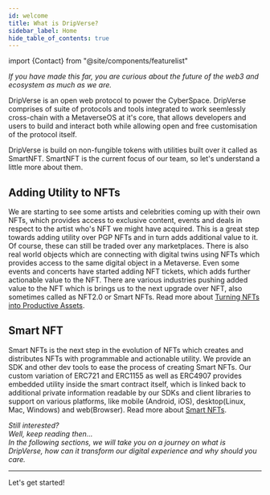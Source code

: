 ```yaml
---
id: welcome
title: What is DripVerse?
sidebar_label: Home
hide_table_of_contents: true
---
```

import {Contact} from "@site/components/featurelist"

_If you have made this far, you are curious about the future of the web3 and ecosystem as much as we are._

DripVerse is an open web protocol to power the CyberSpace. DripVerse comprises of suite of protocols and tools integrated to work seemlessly cross-chain with a MetaverseOS at it's core, that allows developers and users to build and interact both while allowing open and free customisation of the protocol itself.

DripVerse is build on non-fungible tokens with utilities built over it called as SmartNFT. SmartNFT is the current focus of our team, so let's understand a little more about them.

## Adding Utility to NFTs
We are starting to see some artists and celebrities coming up with their own NFTs, which provides access to exclusive content, events and deals in respect to the artist who's NFT we might have acquired. This is a great step towards adding utility over PGP NFTs and in turn adds additional value to it. Of course, these can still be traded over any marketplaces. There is also real world objects which are connecting with digital twins using NFTs which provides access to the same digital object in a Metaverse. Even some events and concerts have started adding NFT tickets, which adds further actionable value to the NFT. There are various industries pushing added value to the NFT which is brings us to the next upgrade over NFT, also sometimes called as NFT2.0 or Smart NFTs. Read more about [Turning NFTs into Productive Assets](https://blog.dripverse.org/turning-nfts-into-productive-assets-2/).

## Smart NFT
Smart NFTs is the next step in the evolution of NFTs which creates and distributes NFTs with programmable and actionable utility.
We provide an SDK and other dev tools to ease the process of creating Smart NFTs. Our custom variation of ERC721 and ERC1155 as well as ERC4907 provides embedded utility inside the smart contract itself, which is linked back to additional private information readable by our SDKs and client libraries to support on various platforms, like mobile (Android, iOS), desktop(Linux, Mac, Windows) and web(Browser). Read more about [Smart NFTs](https://blog.dripverse.org/introducing-smart-nfts/).


_Still interested?_ <br />
_Well, keep reading then..._ <br />
_In the following sections, we will take you on a journey on what is DripVerse, how can it transform our digital experience and why should you care._

---

Let's get started!

